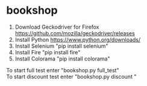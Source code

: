 # bookshop

1. Download Geckodriver for Firefox https://github.com/mozilla/geckodriver/releases
2. Install Python https://www.python.org/downloads/
3. Install Selenium "pip install selenium"
4. Install Fire "pip install fire"
5. Install Colorama "pip install colorama"

To start full test enter "bookshop.py full_test" <br/>
To start discount test enter "bookshop.py discount <from quantity> <to quantity>"
